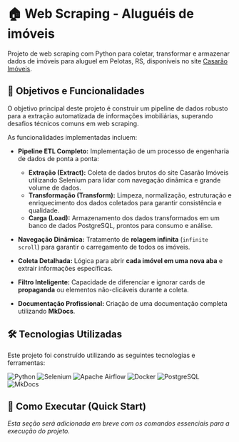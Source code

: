 # 🏠 Web Scraping - Aluguéis de imóveis

Projeto de web scraping com Python para coletar, transformar e armazenar dados de imóveis para aluguel em Pelotas, RS, disponíveis no site [Casarão Imóveis](https://www.casaraoimoveis.com.br/).

## 🎯 Objetivos e Funcionalidades

O objetivo principal deste projeto é construir um pipeline de dados robusto para a extração automatizada de informações imobiliárias, superando desafios técnicos comuns em web scraping.

As funcionalidades implementadas incluem:

* **Pipeline ETL Completo:** Implementação de um processo de engenharia de dados de ponta a ponta:
    * **Extração (Extract):** Coleta de dados brutos do site Casarão Imóveis utilizando Selenium para lidar com navegação dinâmica e grande volume de dados.
    * **Transformação (Transform):** Limpeza, normalização, estruturação e enriquecimento dos dados coletados para garantir consistência e qualidade.
    * **Carga (Load):** Armazenamento dos dados transformados em um banco de dados PostgreSQL, prontos para consumo e análise.

* **Navegação Dinâmica:** Tratamento de **rolagem infinita** (`infinite scroll`) para garantir o carregamento de todos os imóveis.
* **Coleta Detalhada:** Lógica para abrir **cada imóvel em uma nova aba** e extrair informações específicas.
* **Filtro Inteligente:** Capacidade de diferenciar e ignorar cards de **propaganda** ou elementos não-clicáveis durante a coleta.
* **Documentação Profissional:** Criação de uma documentação completa utilizando **MkDocs**.

## 🛠️ Tecnologias Utilizadas

Este projeto foi construído utilizando as seguintes tecnologias e ferramentas:

![Python](https://img.shields.io/badge/Python-3776AB?style=for-the-badge&logo=python&logoColor=white)
![Selenium](https://img.shields.io/badge/Selenium-43B02A?style=for-the-badge&logo=selenium&logoColor=white)
![Apache Airflow](https://img.shields.io/badge/Apache_Airflow-017CEE?style=for-the-badge&logo=apache-airflow&logoColor=white)
![Docker](https://img.shields.io/badge/Docker-2496ED?style=for-the-badge&logo=docker&logoColor=white)
![PostgreSQL](https://img.shields.io/badge/PostgreSQL-4169E1?style=for-the-badge&logo=postgresql&logoColor=white)
![MkDocs](https://img.shields.io/badge/MkDocs-4A74A5?style=for-the-badge&logo=markdown&logoColor=white)

## 🚀 Como Executar (Quick Start)

*Esta seção será adicionada em breve com os comandos essenciais para a execução do projeto.*
